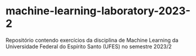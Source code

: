 # machine-learning-laboratory-2023-2
Repositório contendo exercícios da disciplina de Machine Learning da Universidade Federal do Espírito Santo (UFES) no semestre 2023/2
